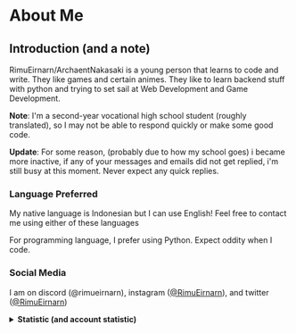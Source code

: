# About Me

## Introduction (and a note)

RimuEirnarn/ArchaentNakasaki is a young person that learns to code and write. They like games and certain animes. They like to learn backend stuff with python and trying to set sail at Web Development and Game Development.

**Note**: I'm a second-year vocational high school student (roughly translated), so I may not be able to respond quickly or make some good code.

**Update**: For some reason, (probably due to how my school goes) i became more inactive, if any of your messages and emails did not get replied, i'm still busy at this moment. Never expect any quick replies.

### Language Preferred

My native language is Indonesian but I can use English! Feel free to contact me using either of these languages

For programming language, I prefer using Python. Expect oddity when I code.

### Social Media

I am on discord (\@rimueirnarn), instagram ([\@RimuEirnarn](https://instagram.com/RimuEirnarn)), and twitter ([\@RimuEirnarn](https://twitter.com/RimuEirnarn))

[^1]: Chaotic Imagination

<details>
<summary><strong>Statistic (and account statistic)</strong></summary>
<br>
<div align="left" style="height: 80%; width: 80%">
  <img src="https://github-readme-stats-rimueirnarn.vercel.app/api?username=RimuEirnarn&show_icons=true&theme=tokyonight&count_private=true" alt="RimuEirnarn's Statistics (01)"/>
  <img src="https://github-readme-stats-rimueirnarn.vercel.app/api/top-langs/?username=RimuEirnarn&layout=compact&theme=tokyonight&langs_count=6" alt="Language used"/>
  <img src="https://streak-stats.demolab.com?user=RimuEirnarn&theme=tokyonight&fire=EB5454&currStreakNum=EB5454&sideNums=37EB2D" alt="Contributions, etc.">
  </p>
</div>

**Notice**: If you see "JavaScript" dominating the statistic, it's a lie.

### Account Statistic

![Account Stat](https://metrics.lecoq.io/RimuEirnarn?template=classic&config.timezone=Asia%2FJakarta)

[![](https://visitcount.itsvg.in/api?id=RimuEirnarn&label=Profile%20Views&color=1&icon=2&pretty=true)](https://visitcount.itsvg.in)

</details>


<!---
RimuEirnarn/RimuEirnarn is a ✨ special ✨ repository because its `README.md` (this file) appears on your GitHub profile.
You can click the Preview link to take a look at your changes.
--->

<!--
<div style="display: none !important;">
<h3>Miscellaneous</h3>
<p>Huh, using fewer and fewer emojis is best? let's see how long I will not use too many emojis this year.</p>
</div>
-->
